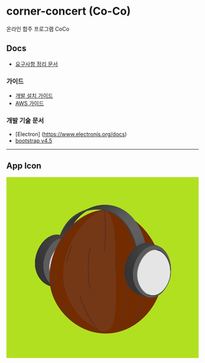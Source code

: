 # corner-concert (Co-Co)
온라인 합주 프로그램 CoCo 
## Docs
* [요구사항 정리 문서](https://docs.google.com/document/d/1bS9YL_KBj9RWH5BVuHX5cTylBy6i9H6TM4EfrVcpG80/edit)
### 가이드
* [개발 설치 가이드](install_guide.md)  
* [AWS 가이드](aws_guide.md)
### 개발 기술 문서
* [Electron] (https://www.electronjs.org/docs)
* [bootstrap v4.5](https://getbootstrap.com/docs/4.5/getting-started/introduction/)
***
## App Icon
![CoCo_icon](res/icon.png)  
